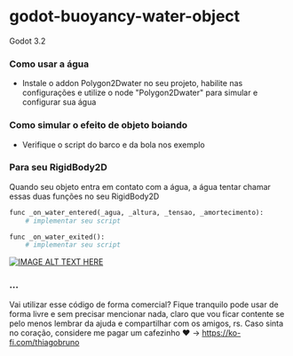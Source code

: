 # godot-buoyancy-water-object

Godot 3.2

### Como usar a água
- Instale o addon Polygon2Dwater no seu projeto, habilite nas configurações e utilize o node "Polygon2Dwater" para simular e configurar sua água

### Como simular o efeito de objeto boiando
- Verifique o script do barco e da bola nos exemplo

### Para seu RigidBody2D
Quando seu objeto entra em contato com a água, a água tentar chamar essas duas funções no seu RigidBody2D

```python
func _on_water_entered(_agua, _altura, _tensao, _amortecimento):
    # implementar seu script
```

```python
func _on_water_exited():
    # implementar seu script
```


[![IMAGE ALT TEXT HERE](https://img.youtube.com/vi/2SPWcQss4Ls/0.jpg)](https://www.youtube.com/watch?v=2SPWcQss4Ls)

### ...
Vai utilizar esse código de forma comercial? Fique tranquilo pode usar de forma livre e sem precisar mencionar nada, claro que vou ficar contente se pelo menos lembrar da ajuda e compartilhar com os amigos, rs. Caso sinta no coração, considere me pagar um cafezinho :heart: -> https://ko-fi.com/thiagobruno


